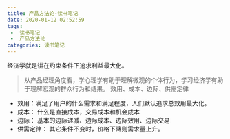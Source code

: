 ```yaml
---
title: 产品方法论-读书笔记
date: 2020-01-12 02:52:59
tags: 
 -  读书笔记
 -  产品方法论
categories: 读书笔记
---
```

> 
经济学就是讲在约束条件下追求利益最大化。
> 从产品经理角度看，学心理学有助于理解微观的个体行为，学习经济学有助于理解宏观的群众行为和结果。
> 效用、成本、边际、供需定律

- 效用：满足了用户的什么需求和满足程度，人们默认追求总效用最大化。
- 成本： 什么是直接成本，交易成本和机会成本
- 边际： 基本的边际递减、边际成本、边际效用、边际交易
- 供需定律： 其它条件不变时，价格下降则需求量上升。